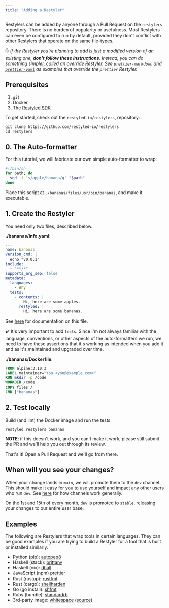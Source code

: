 ```yaml
---
title: "Adding a Restyler"
---
```


Restylers can be added by anyone through a Pull Request on the `restylers`
repository. There is no burden of popularity or usefulness. Most Restylers can
even be configured to run by default, provided they don't conflict with other
Restylers that operate on the same file-types.

✋ *If the Restyler you're planning to add is just a modified version of an
existing one, **don't follow these instructions**. Instead, you can do something
simpler, called an *override* Restyler. See
[`prettier-markdown`](https://github.com/restyled-io/restylers/blob/main/prettier-markdown/info.yaml)
and
[`prettier-yaml`](https://github.com/restyled-io/restylers/blob/main/prettier-yaml/info.yaml)
as examples that override the `prettier` Restyler.*

## Prerequisites

1. `git`
1. Docker
1. The [Restyled SDK](https://github.com/restyled-io/sdk#installation)

To get started, check out the `restyled-io/restylers`, repository:

```console
git clone https://github.com/restyled-io/restylers
cd restylers
```

## 0. The Auto-formatter

For this tutorial, we will fabricate our own simple auto-formatter to wrap:

```sh
#!/bin/sh
for path; do
  sed -i 's/apple/banana/g' "$path"
done
```

Place this script at `./bananas/files/usr/bin/bananas`, and make it executable.

## 1. Create the Restyler

You need only two files, described below.

**./bananas/info.yaml**:

```yaml
---
name: bananas
version_cmd: |
  echo "v0.0.1"
include:
  - "**/*"
supports_arg_sep: false
metadata:
  languages:
    - Any
  tests:
    - contents: |
        Hi, here are some apples.
      restyled: |
        Hi, here are some bananas.
```

See [here](https://github.com/restyled-io/restyled.io/wiki/Restyler-Info-Yaml)
for documentation on this file.

:heavy_check_mark: It's very important to add `tests`. Since I'm not always
familiar with the language, conventions, or other aspects of the auto-formatters
we run, we need to have these assertions that it's working as intended when you
add it and as it's maintained and upgraded over time.

**./bananas/Dockerfile**:

```dockerfile
FROM alpine:3.10.3
LABEL maintainer="You <you@example.com>"
RUN mkdir -p /code
WORKDIR /code
COPY files /
CMD ["bananas"]
```

## 2. Test locally

Build (and lint) the Docker image and run the tests:

```console
restyled restylers bananas
```

**NOTE**: if this doesn't work, and you can't make it work, please still submit
the PR and we'll help you out through its review.

That's it! Open a Pull Request and we'll go from there.

## When will you see your changes?

When your change lands in `main`, we will promote them to the `dev` channel.
This should make it easy for you to use yourself and impact any other users who
run `dev`. See
[here](https://github.com/restyled-io/restyled.io/wiki/Restyler-Versions) for
how channels work generally.

On the 1st and 15th of every month, `dev` is promoted to `stable`, releasing
your changes to our entire user base.

## Examples

The following are Restylers that wrap tools in certain languages. They can be
good examples if you are trying to build a Restyler for a tool that is built or
installed similarly.

- Python (pip):
  [autopep8](https://github.com/restyled-io/restylers/blob/main/autopep8/Dockerfile)
- Haskell (stack):
  [brittany](https://github.com/restyled-io/restylers/blob/main/brittany/Dockerfile)
- Haskell (nix):
  [dhall](https://github.com/restyled-io/restylers/blob/main/dhall/Dockerfile)
- JavaScript (npm)
  [prettier](https://github.com/restyled-io/restylers/blob/main/prettier/Dockerfile)
- Rust (rustup):
  [rustfmt](https://github.com/restyled-io/restylers/blob/main/rustfmt/Dockerfile)
- Rust (cargo):
  [shellharden](https://github.com/restyled-io/restylers/blob/main/shellharden/Dockerfile)
- Go (go install):
  [shfmt](https://github.com/restyled-io/restylers/blob/main/shfmt/Dockerfile)
- Ruby (bundle):
  [standardrb](https://github.com/restyled-io/restylers/blob/main/standardrb/Dockerfile)
- 3rd-party image:
  [whitespace](https://github.com/restyled-io/restylers/blob/main/whitespace/info.yaml)
  ([source](https://github.com/restyled-io/restyler-whitespace))
